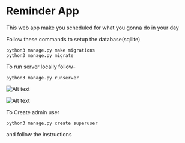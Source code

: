 # Reminder App

This web app make you scheduled for what you gonna do in your day

Follow these commands to setup the database(sqllite)
```
python3 manage.py make migrations
python3 manage.py migrate
```
To run server locally follow-
```
python3 manage.py runserver
```

![Alt text](/screenshot/im2.jpg?raw=true "Optional Title")

![Alt text](/screenshot/im2.jpg?raw=true "Optional Title")

To Create admin user
```
python3 manage.py create superuser
```
and follow the instructions
